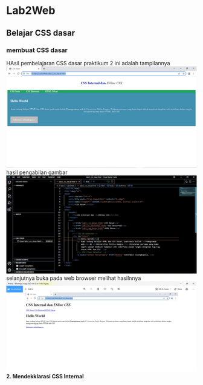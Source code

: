 # Lab2Web
## Belajar CSS dasar

### membuat CSS dasar
HAsil pembelajaran CSS dasar praktikum 2
ini adalah tampilannya
![Gambar 1](screenshot/ss2.png)
hasil pengabilan gambar
![Gambar 2](screenshot/s1.png)
selanjutnya buka pada web browser melihat hasilnnya
![Gambar 3](screenshot/s2.png)
<b>2. Mendekklarasi CSS Internal</b>
